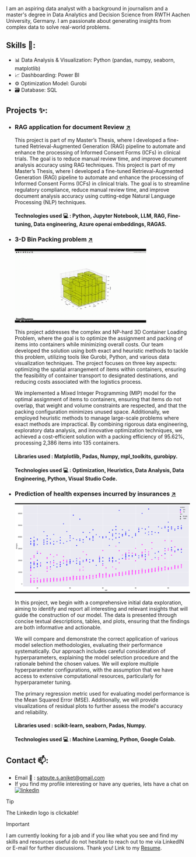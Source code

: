 

I am an aspiring data analyst with a background in journalism and a master's degree in Data Analytics and Decision Science from RWTH Aachen University, Germany. I am passionate about generating insights from complex data to solve real-world problems. 

## Skills 🧰: 
- 📊 Data Analysis & Visualization: Python (pandas, numpy, seaborn, matplotlib)
- 📈 Dashboarding: Power BI 
- ⚙️ Optimization Model: Gurobi  
- 🗃️ Database: SQL

## Projects ✨:
- ### RAG application for document Review [↗️](https://github.com/Satpute-Aniket/Thesis)

  This project is part of my Master’s Thesis, where I developed a fine-tuned Retrieval-Augmented Generation (RAG) pipeline to automate and enhance the processing of Informed Consent Forms (ICFs) in clinical trials. The goal is to reduce manual review time, and improve document analysis accuracy using RAG techniques. This project is part of my Master’s Thesis, where I developed a fine-tuned Retrieval-Augmented Generation (RAG) pipeline to automate and enhance the processing of Informed Consent Forms (ICFs) in clinical trials. The goal is to streamline regulatory compliance, reduce manual review time, and improve document analysis accuracy using cutting-edge Natural Language Processing (NLP) techniques.

  #### Technologies used 💻 : Python, Jupyter Notebook, LLM, RAG, Fine-tuning, Data engineering, Azure openai embeddings, RAGAS.
  
- ### 3-D Bin Packing problem [↗️](https://github.com/Satpute-Aniket/3DPacking)

  ![](https://github.com/Satpute-Aniket/Satpute-Aniket/blob/main/90uxmh.gif)

  This project addresses the complex and NP-hard 3D Container Loading Problem, where the goal is to optimize the assignment and packing of items into containers while minimizing overall costs. Our team developed the solution using both exact and heuristic methods to tackle this problem, utilizing tools like Gurobi, Python, and various data visualization techniques. The project focuses on three key aspects: optimizing the spatial arrangement of items within containers, ensuring the feasibility of container transport to designated destinations, and reducing costs associated with the logistics process.

  We implemented a Mixed Integer Programming (MIP) model for the optimal assignment of items to containers, ensuring that items do not overlap, that weight and volume constraints are respected, and that the packing configuration minimizes unused space. Additionally, we employed heuristic methods to manage large-scale problems where exact methods are impractical. By combining rigorous data engineering, exploratory data analysis, and innovative optimization techniques, we achieved a cost-efficient solution with a packing efficiency of 95.62%, processing 2,386 items into 135 containers.

  #### Libraries used : Matplotlib, Padas, Numpy, mpl_toolkits, gurobipy.
  #### Technologies used 💻 : Optimization, Heuristics, Data Analysis, Data Engineering, Python, Visual Studio Code.

- ### Prediction of health expenses incurred by insurances [↗️](https://github.com/Satpute-Aniket/Health-insurance-prediction)

  ![](https://github.com/Satpute-Aniket/Satpute-Aniket/blob/main/ezgif.com-animated-gif-maker.gif)

  In this project, we begin with a comprehensive initial data exploration, aiming to identify and report all interesting and relevant insights that will guide the construction of our model. The data is presented through concise textual descriptions, tables, and plots, ensuring that the findings are both informative and actionable.

  We will compare and demonstrate the correct application of various model selection methodologies, evaluating their performance systematically. Our approach includes careful consideration of hyperparameters, explaining the model selection procedure and the rationale behind the chosen values. We will explore multiple hyperparameter configurations, with the assumption that we have access to extensive computational resources, particularly for hyperparameter tuning.

  The primary regression metric used for evaluating model performance is the Mean Squared Error (MSE). Additionally, we will provide visualizations of residual plots to further assess the model's accuracy and reliability.

  #### Libraries used : scikit-learn, seaborn, Padas, Numpy.
  #### Technologies used 💻 : Machine Learning, Python, Google Colab.
  
## Contact 📫:
- Email :email: : satpute.s.aniket@gmail.com
- If you find my profile interesting or have any queries, lets have a chat on [<img src='https://cdn.jsdelivr.net/npm/simple-icons@3.0.1/icons/linkedin.svg' alt='linkedin' height='20'>](https://www.linkedin.com/in/aniketsatpute174/)
>[!Tip]
>The Linkedin logo is clickable!
    
>[!IMPORTANT]
>I am currently looking for a job and if you like what you see and find my skills and resources useful do not hesitate to reach out to me via LinkedIN or E-mail for further discussions.
>Thank you!
>  Link to my [Resume](https://github.com/Satpute-Aniket/Satpute-Aniket/blob/main/Aniket_CV.pdf). 
